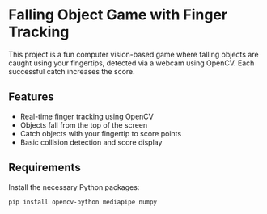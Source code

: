 # Falling Object Game with Finger Tracking

This project is a fun computer vision-based game where falling objects are caught using your fingertips, detected via a webcam using OpenCV. Each successful catch increases the score.

## Features

- Real-time finger tracking using OpenCV
- Objects fall from the top of the screen
- Catch objects with your fingertip to score points
- Basic collision detection and score display

## Requirements

Install the necessary Python packages:

```bash
pip install opencv-python mediapipe numpy
